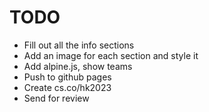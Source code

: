 # TODO

- Fill out all the info sections
- Add an image for each section and style it
- Add alpine.js, show teams
- Push to github pages
- Create cs.co/hk2023
- Send for review